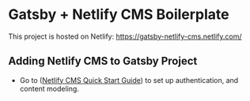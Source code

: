 # Gatsby + Netlify CMS Boilerplate

This project is hosted on Netlify: https://gatsby-netlify-cms.netlify.com/

## Adding Netlify CMS to Gatsby Project
- Go to ([Netlify CMS Quick Start Guide](https://www.netlifycms.org/docs/quick-start/)) to set up authentication, and content modeling.
